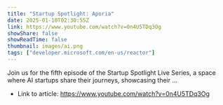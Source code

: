 ```yaml
---
title: "Startup Spotlight: Aporia"
date: 2025-01-10T02:30:55Z
link: https://www.youtube.com/watch?v=0n4U5TDq3Og
showShare: false
showReadTime: false
thumbnail: images/ai.png
tags: ["developer.microsoft.com/en-us/reactor"]
---
```

Join us for the fifth episode of the Startup Spotlight Live Series, a space where AI startups share their journeys, showcasing their ...

- Link to article: https://www.youtube.com/watch?v=0n4U5TDq3Og